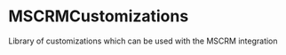 MSCRMCustomizations
===================

Library of customizations which can be used with the MSCRM integration
